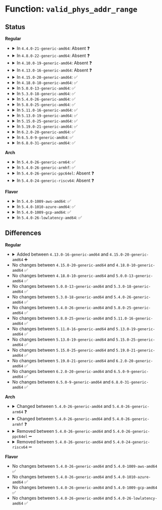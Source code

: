 # Function: <code>valid_phys_addr_range</code>

## Status
<b>Regular</b>
<ul>
<li>
<details>
<summary>In <code>4.4.0-21-generic-amd64</code>: Absent ❓</summary>

```json
{
  "name": "valid_phys_addr_range",
  "collision_type": "Unique Static",
  "inline_type": "Full",
  "funcs": [
    {
      "addr": 18446744071584158421,
      "name": "valid_phys_addr_range",
      "external": false,
      "loc": "drivers/char/mem.c:51",
      "file": "drivers/char/mem.c",
      "inline": "declared, inlined",
      "caller_inline": [
        "drivers/char/mem.c:write_mem",
        "drivers/char/mem.c:read_mem"
      ],
      "caller_func": []
    }
  ],
  "symbols": []
}
```
</details>
</li>
<li>
<details>
<summary>In <code>4.8.0-22-generic-amd64</code>: Absent ❓</summary>

```json
{
  "name": "valid_phys_addr_range",
  "collision_type": "Unique Static",
  "inline_type": "Full",
  "funcs": [
    {
      "addr": 18446744071584495746,
      "name": "valid_phys_addr_range",
      "external": false,
      "loc": "drivers/char/mem.c:52",
      "file": "drivers/char/mem.c",
      "inline": "declared, inlined",
      "caller_inline": [
        "drivers/char/mem.c:write_mem",
        "drivers/char/mem.c:read_mem"
      ],
      "caller_func": []
    }
  ],
  "symbols": []
}
```
</details>
</li>
<li>
<details>
<summary>In <code>4.10.0-19-generic-amd64</code>: Absent ❓</summary>

```json
{
  "name": "valid_phys_addr_range",
  "collision_type": "Unique Static",
  "inline_type": "Full",
  "funcs": [
    {
      "addr": 18446744071584677858,
      "name": "valid_phys_addr_range",
      "external": false,
      "loc": "drivers/char/mem.c:52",
      "file": "drivers/char/mem.c",
      "inline": "declared, inlined",
      "caller_inline": [
        "drivers/char/mem.c:write_mem",
        "drivers/char/mem.c:read_mem"
      ],
      "caller_func": []
    }
  ],
  "symbols": []
}
```
</details>
</li>
<li>
<details>
<summary>In <code>4.13.0-16-generic-amd64</code>: Absent ❓</summary>

```json
{
  "name": "valid_phys_addr_range",
  "collision_type": "Unique Static",
  "inline_type": "Full",
  "funcs": [
    {
      "addr": 18446744071584759964,
      "name": "valid_phys_addr_range",
      "external": false,
      "loc": "drivers/char/mem.c:51",
      "file": "drivers/char/mem.c",
      "inline": "declared, inlined",
      "caller_inline": [
        "drivers/char/mem.c:write_mem",
        "drivers/char/mem.c:read_mem"
      ],
      "caller_func": []
    }
  ],
  "symbols": []
}
```
</details>
</li>
<li>
<details>
<summary>In <code>4.15.0-20-generic-amd64</code>: ✅</summary>

```c
int valid_phys_addr_range(phys_addr_t addr, size_t count)
```

```json
{
  "name": "valid_phys_addr_range",
  "collision_type": "Unique Global",
  "inline_type": "No",
  "funcs": [
    {
      "addr": 18446744071579337008,
      "name": "valid_phys_addr_range",
      "external": true,
      "loc": "arch/x86/mm/mmap.c:227",
      "file": "arch/x86/mm/mmap.c",
      "inline": "seen, unknown",
      "caller_inline": [],
      "caller_func": [
        "drivers/char/mem.c:write_mem",
        "drivers/char/mem.c:read_mem"
      ]
    }
  ],
  "symbols": [
    {
      "addr": 18446744071579337008,
      "name": "valid_phys_addr_range",
      "section": ".text",
      "bind": "STB_GLOBAL",
      "size": 63
    }
  ]
}
```
</details>
</li>
<li>
<details>
<summary>In <code>4.18.0-10-generic-amd64</code>: ✅</summary>

```c
int valid_phys_addr_range(phys_addr_t addr, size_t count)
```

```json
{
  "name": "valid_phys_addr_range",
  "collision_type": "Unique Global",
  "inline_type": "No",
  "funcs": [
    {
      "addr": 18446744071579347968,
      "name": "valid_phys_addr_range",
      "external": true,
      "loc": "arch/x86/mm/mmap.c:231",
      "file": "arch/x86/mm/mmap.c",
      "inline": "seen, unknown",
      "caller_inline": [],
      "caller_func": [
        "drivers/char/mem.c:write_mem",
        "drivers/char/mem.c:read_mem"
      ]
    }
  ],
  "symbols": [
    {
      "addr": 18446744071579347968,
      "name": "valid_phys_addr_range",
      "section": ".text",
      "bind": "STB_GLOBAL",
      "size": 63
    }
  ]
}
```
</details>
</li>
<li>
<details>
<summary>In <code>5.0.0-13-generic-amd64</code>: ✅</summary>

```c
int valid_phys_addr_range(phys_addr_t addr, size_t count)
```

```json
{
  "name": "valid_phys_addr_range",
  "collision_type": "Unique Global",
  "inline_type": "No",
  "funcs": [
    {
      "addr": 18446744071579374912,
      "name": "valid_phys_addr_range",
      "external": true,
      "loc": "arch/x86/mm/mmap.c:231",
      "file": "arch/x86/mm/mmap.c",
      "inline": "seen, unknown",
      "caller_inline": [],
      "caller_func": [
        "drivers/char/mem.c:write_mem",
        "drivers/char/mem.c:read_mem"
      ]
    }
  ],
  "symbols": [
    {
      "addr": 18446744071579374912,
      "name": "valid_phys_addr_range",
      "section": ".text",
      "bind": "STB_GLOBAL",
      "size": 63
    }
  ]
}
```
</details>
</li>
<li>
<details>
<summary>In <code>5.3.0-18-generic-amd64</code>: ✅</summary>

```c
int valid_phys_addr_range(phys_addr_t addr, size_t count)
```

```json
{
  "name": "valid_phys_addr_range",
  "collision_type": "Unique Global",
  "inline_type": "No",
  "funcs": [
    {
      "addr": 18446744071579390384,
      "name": "valid_phys_addr_range",
      "external": true,
      "loc": "arch/x86/mm/mmap.c:218",
      "file": "arch/x86/mm/mmap.c",
      "inline": "seen, unknown",
      "caller_inline": [],
      "caller_func": [
        "drivers/char/mem.c:write_mem",
        "drivers/char/mem.c:read_mem"
      ]
    }
  ],
  "symbols": [
    {
      "addr": 18446744071579390384,
      "name": "valid_phys_addr_range",
      "section": ".text",
      "bind": "STB_GLOBAL",
      "size": 72
    }
  ]
}
```
</details>
</li>
<li>
<details>
<summary>In <code>5.4.0-26-generic-amd64</code>: ✅</summary>

```c
int valid_phys_addr_range(phys_addr_t addr, size_t count)
```

```json
{
  "name": "valid_phys_addr_range",
  "collision_type": "Unique Global",
  "inline_type": "No",
  "funcs": [
    {
      "addr": 18446744071579393696,
      "name": "valid_phys_addr_range",
      "external": true,
      "loc": "arch/x86/mm/mmap.c:218",
      "file": "arch/x86/mm/mmap.c",
      "inline": "seen, unknown",
      "caller_inline": [],
      "caller_func": [
        "drivers/char/mem.c:write_mem",
        "drivers/char/mem.c:read_mem"
      ]
    }
  ],
  "symbols": [
    {
      "addr": 18446744071579393696,
      "name": "valid_phys_addr_range",
      "section": ".text",
      "bind": "STB_GLOBAL",
      "size": 72
    }
  ]
}
```
</details>
</li>
<li>
<details>
<summary>In <code>5.8.0-25-generic-amd64</code>: ✅</summary>

```c
int valid_phys_addr_range(phys_addr_t addr, size_t count)
```

```json
{
  "name": "valid_phys_addr_range",
  "collision_type": "Unique Global",
  "inline_type": "No",
  "funcs": [
    {
      "addr": 18446744071579407872,
      "name": "valid_phys_addr_range",
      "external": true,
      "loc": "arch/x86/mm/mmap.c:218",
      "file": "arch/x86/mm/mmap.c",
      "inline": "seen, unknown",
      "caller_inline": [],
      "caller_func": [
        "drivers/char/mem.c:write_mem",
        "drivers/char/mem.c:read_mem"
      ]
    }
  ],
  "symbols": [
    {
      "addr": 18446744071579407872,
      "name": "valid_phys_addr_range",
      "section": ".text",
      "bind": "STB_GLOBAL",
      "size": 72
    }
  ]
}
```
</details>
</li>
<li>
<details>
<summary>In <code>5.11.0-16-generic-amd64</code>: ✅</summary>

```c
int valid_phys_addr_range(phys_addr_t addr, size_t count)
```

```json
{
  "name": "valid_phys_addr_range",
  "collision_type": "Unique Global",
  "inline_type": "No",
  "funcs": [
    {
      "addr": 18446744071579408352,
      "name": "valid_phys_addr_range",
      "external": true,
      "loc": "arch/x86/mm/mmap.c:218",
      "file": "arch/x86/mm/mmap.c",
      "inline": "seen, unknown",
      "caller_inline": [],
      "caller_func": [
        "drivers/char/mem.c:write_mem",
        "drivers/char/mem.c:read_mem"
      ]
    }
  ],
  "symbols": [
    {
      "addr": 18446744071579408352,
      "name": "valid_phys_addr_range",
      "section": ".text",
      "bind": "STB_GLOBAL",
      "size": 72
    }
  ]
}
```
</details>
</li>
<li>
<details>
<summary>In <code>5.13.0-19-generic-amd64</code>: ✅</summary>

```c
int valid_phys_addr_range(phys_addr_t addr, size_t count)
```

```json
{
  "name": "valid_phys_addr_range",
  "collision_type": "Unique Global",
  "inline_type": "No",
  "funcs": [
    {
      "addr": 18446744071579411664,
      "name": "valid_phys_addr_range",
      "external": true,
      "loc": "arch/x86/mm/mmap.c:218",
      "file": "arch/x86/mm/mmap.c",
      "inline": "seen, unknown",
      "caller_inline": [],
      "caller_func": [
        "drivers/char/mem.c:write_mem",
        "drivers/char/mem.c:read_mem"
      ]
    }
  ],
  "symbols": [
    {
      "addr": 18446744071579411664,
      "name": "valid_phys_addr_range",
      "section": ".text",
      "bind": "STB_GLOBAL",
      "size": 72
    }
  ]
}
```
</details>
</li>
<li>
<details>
<summary>In <code>5.15.0-25-generic-amd64</code>: ✅</summary>

```c
int valid_phys_addr_range(phys_addr_t addr, size_t count)
```

```json
{
  "name": "valid_phys_addr_range",
  "collision_type": "Unique Global",
  "inline_type": "No",
  "funcs": [
    {
      "addr": 18446744071579474480,
      "name": "valid_phys_addr_range",
      "external": true,
      "loc": "arch/x86/mm/mmap.c:218",
      "file": "arch/x86/mm/mmap.c",
      "inline": "seen, unknown",
      "caller_inline": [],
      "caller_func": [
        "drivers/char/mem.c:write_mem",
        "drivers/char/mem.c:read_mem"
      ]
    }
  ],
  "symbols": [
    {
      "addr": 18446744071579474480,
      "name": "valid_phys_addr_range",
      "section": ".text",
      "bind": "STB_GLOBAL",
      "size": 72
    }
  ]
}
```
</details>
</li>
<li>
<details>
<summary>In <code>5.19.0-21-generic-amd64</code>: ✅</summary>

```c
int valid_phys_addr_range(phys_addr_t addr, size_t count)
```

```json
{
  "name": "valid_phys_addr_range",
  "collision_type": "Unique Global",
  "inline_type": "No",
  "funcs": [
    {
      "addr": 18446744071579552112,
      "name": "valid_phys_addr_range",
      "external": true,
      "loc": "arch/x86/mm/mmap.c:218",
      "file": "arch/x86/mm/mmap.c",
      "inline": "seen, unknown",
      "caller_inline": [],
      "caller_func": [
        "drivers/char/mem.c:write_mem",
        "drivers/char/mem.c:read_mem"
      ]
    }
  ],
  "symbols": [
    {
      "addr": 18446744071579552112,
      "name": "valid_phys_addr_range",
      "section": ".text",
      "bind": "STB_GLOBAL",
      "size": 84
    }
  ]
}
```
</details>
</li>
<li>
<details>
<summary>In <code>6.2.0-20-generic-amd64</code>: ✅</summary>

```c
int valid_phys_addr_range(phys_addr_t addr, size_t count)
```

```json
{
  "name": "valid_phys_addr_range",
  "collision_type": "Unique Global",
  "inline_type": "No",
  "funcs": [
    {
      "addr": 18446744071579658784,
      "name": "valid_phys_addr_range",
      "external": true,
      "loc": "arch/x86/mm/mmap.c:218",
      "file": "arch/x86/mm/mmap.c",
      "inline": "seen, unknown",
      "caller_inline": [],
      "caller_func": [
        "drivers/char/mem.c:write_mem",
        "drivers/char/mem.c:read_mem"
      ]
    }
  ],
  "symbols": [
    {
      "addr": 18446744071579658784,
      "name": "valid_phys_addr_range",
      "section": ".text",
      "bind": "STB_GLOBAL",
      "size": 84
    }
  ]
}
```
</details>
</li>
<li>
<details>
<summary>In <code>6.5.0-9-generic-amd64</code>: ✅</summary>

```c
int valid_phys_addr_range(phys_addr_t addr, size_t count)
```

```json
{
  "name": "valid_phys_addr_range",
  "collision_type": "Unique Global",
  "inline_type": "No",
  "funcs": [
    {
      "addr": 18446744071579673008,
      "name": "valid_phys_addr_range",
      "external": true,
      "loc": "arch/x86/mm/mmap.c:218",
      "file": "arch/x86/mm/mmap.c",
      "inline": "seen, unknown",
      "caller_inline": [],
      "caller_func": [
        "drivers/char/mem.c:write_mem",
        "drivers/char/mem.c:read_mem"
      ]
    }
  ],
  "symbols": [
    {
      "addr": 18446744071579673008,
      "name": "valid_phys_addr_range",
      "section": ".text",
      "bind": "STB_GLOBAL",
      "size": 84
    }
  ]
}
```
</details>
</li>
<li>
<details>
<summary>In <code>6.8.0-31-generic-amd64</code>: ✅</summary>

```c
int valid_phys_addr_range(phys_addr_t addr, size_t count)
```

```json
{
  "name": "valid_phys_addr_range",
  "collision_type": "Unique Global",
  "inline_type": "No",
  "funcs": [
    {
      "addr": 18446744071579706896,
      "name": "valid_phys_addr_range",
      "external": true,
      "loc": "arch/x86/mm/mmap.c:218",
      "file": "arch/x86/mm/mmap.c",
      "inline": "seen, unknown",
      "caller_inline": [],
      "caller_func": [
        "drivers/char/mem.c:write_mem",
        "drivers/char/mem.c:read_mem"
      ]
    }
  ],
  "symbols": [
    {
      "addr": 18446744071579706896,
      "name": "valid_phys_addr_range",
      "section": ".text",
      "bind": "STB_GLOBAL",
      "size": 84
    }
  ]
}
```
</details>
</li>
</ul>
<b>Arch</b>
<ul>
<li>
<details>
<summary>In <code>5.4.0-26-generic-arm64</code>: ✅</summary>

```c
int valid_phys_addr_range(phys_addr_t addr, size_t size)
```

```json
{
  "name": "valid_phys_addr_range",
  "collision_type": "Unique Global",
  "inline_type": "No",
  "funcs": [
    {
      "addr": 18446603336490344544,
      "name": "valid_phys_addr_range",
      "external": true,
      "loc": "arch/arm64/mm/mmap.c:27",
      "file": "arch/arm64/mm/mmap.c",
      "inline": "seen, unknown",
      "caller_inline": [],
      "caller_func": [
        "drivers/char/mem.c:write_mem",
        "drivers/char/mem.c:read_mem"
      ]
    }
  ],
  "symbols": [
    {
      "addr": 18446603336490344544,
      "name": "valid_phys_addr_range",
      "section": ".text",
      "bind": "STB_GLOBAL",
      "size": 88
    }
  ]
}
```
</details>
</li>
<li>
<details>
<summary>In <code>5.4.0-26-generic-armhf</code>: ✅</summary>

```c
int valid_phys_addr_range(phys_addr_t addr, size_t size)
```

```json
{
  "name": "valid_phys_addr_range",
  "collision_type": "Unique Global",
  "inline_type": "No",
  "funcs": [
    {
      "addr": 3224499976,
      "name": "valid_phys_addr_range",
      "external": true,
      "loc": "arch/arm/mm/mmap.c:151",
      "file": "arch/arm/mm/mmap.c",
      "inline": "seen, unknown",
      "caller_inline": [],
      "caller_func": [
        "drivers/char/mem.c:write_mem",
        "drivers/char/mem.c:read_mem"
      ]
    }
  ],
  "symbols": [
    {
      "addr": 3224499976,
      "name": "valid_phys_addr_range",
      "section": ".text",
      "bind": "STB_GLOBAL",
      "size": 92
    }
  ]
}
```
</details>
</li>
<li>
<details>
<summary>In <code>5.4.0-26-generic-ppc64el</code>: Absent ❓</summary>

```json
{
  "name": "valid_phys_addr_range",
  "collision_type": "Unique Static",
  "inline_type": "Full",
  "funcs": [
    {
      "addr": 13835058055291874308,
      "name": "valid_phys_addr_range",
      "external": false,
      "loc": "drivers/char/mem.c:52",
      "file": "drivers/char/mem.c",
      "inline": "declared, inlined",
      "caller_inline": [
        "drivers/char/mem.c:write_mem",
        "drivers/char/mem.c:read_mem"
      ],
      "caller_func": []
    }
  ],
  "symbols": []
}
```
</details>
</li>
<li>
<details>
<summary>In <code>5.4.0-24-generic-riscv64</code>: Absent ❓</summary>

```json
{
  "name": "valid_phys_addr_range",
  "collision_type": "Unique Static",
  "inline_type": "Full",
  "funcs": [
    {
      "addr": 18446743936276234548,
      "name": "valid_phys_addr_range",
      "external": false,
      "loc": "drivers/char/mem.c:52",
      "file": "drivers/char/mem.c",
      "inline": "declared, inlined",
      "caller_inline": [
        "drivers/char/mem.c:write_mem",
        "drivers/char/mem.c:read_mem"
      ],
      "caller_func": []
    }
  ],
  "symbols": []
}
```
</details>
</li>
</ul>
<b>Flavor</b>
<ul>
<li>
<details>
<summary>In <code>5.4.0-1009-aws-amd64</code>: ✅</summary>

```c
int valid_phys_addr_range(phys_addr_t addr, size_t count)
```

```json
{
  "name": "valid_phys_addr_range",
  "collision_type": "Unique Global",
  "inline_type": "No",
  "funcs": [
    {
      "addr": 18446744071579389600,
      "name": "valid_phys_addr_range",
      "external": true,
      "loc": "arch/x86/mm/mmap.c:218",
      "file": "arch/x86/mm/mmap.c",
      "inline": "seen, unknown",
      "caller_inline": [],
      "caller_func": [
        "drivers/char/mem.c:write_mem",
        "drivers/char/mem.c:read_mem"
      ]
    }
  ],
  "symbols": [
    {
      "addr": 18446744071579389600,
      "name": "valid_phys_addr_range",
      "section": ".text",
      "bind": "STB_GLOBAL",
      "size": 72
    }
  ]
}
```
</details>
</li>
<li>
<details>
<summary>In <code>5.4.0-1010-azure-amd64</code>: ✅</summary>

```c
int valid_phys_addr_range(phys_addr_t addr, size_t count)
```

```json
{
  "name": "valid_phys_addr_range",
  "collision_type": "Unique Global",
  "inline_type": "No",
  "funcs": [
    {
      "addr": 18446744071579319152,
      "name": "valid_phys_addr_range",
      "external": true,
      "loc": "arch/x86/mm/mmap.c:218",
      "file": "arch/x86/mm/mmap.c",
      "inline": "seen, unknown",
      "caller_inline": [],
      "caller_func": [
        "drivers/char/mem.c:write_mem",
        "drivers/char/mem.c:read_mem"
      ]
    }
  ],
  "symbols": [
    {
      "addr": 18446744071579319152,
      "name": "valid_phys_addr_range",
      "section": ".text",
      "bind": "STB_GLOBAL",
      "size": 72
    }
  ]
}
```
</details>
</li>
<li>
<details>
<summary>In <code>5.4.0-1009-gcp-amd64</code>: ✅</summary>

```c
int valid_phys_addr_range(phys_addr_t addr, size_t count)
```

```json
{
  "name": "valid_phys_addr_range",
  "collision_type": "Unique Global",
  "inline_type": "No",
  "funcs": [
    {
      "addr": 18446744071579389520,
      "name": "valid_phys_addr_range",
      "external": true,
      "loc": "arch/x86/mm/mmap.c:218",
      "file": "arch/x86/mm/mmap.c",
      "inline": "seen, unknown",
      "caller_inline": [],
      "caller_func": [
        "drivers/char/mem.c:write_mem",
        "drivers/char/mem.c:read_mem"
      ]
    }
  ],
  "symbols": [
    {
      "addr": 18446744071579389520,
      "name": "valid_phys_addr_range",
      "section": ".text",
      "bind": "STB_GLOBAL",
      "size": 72
    }
  ]
}
```
</details>
</li>
<li>
<details>
<summary>In <code>5.4.0-26-lowlatency-amd64</code>: ✅</summary>

```c
int valid_phys_addr_range(phys_addr_t addr, size_t count)
```

```json
{
  "name": "valid_phys_addr_range",
  "collision_type": "Unique Global",
  "inline_type": "No",
  "funcs": [
    {
      "addr": 18446744071579398048,
      "name": "valid_phys_addr_range",
      "external": true,
      "loc": "arch/x86/mm/mmap.c:218",
      "file": "arch/x86/mm/mmap.c",
      "inline": "seen, unknown",
      "caller_inline": [],
      "caller_func": [
        "drivers/char/mem.c:write_mem",
        "drivers/char/mem.c:read_mem"
      ]
    }
  ],
  "symbols": [
    {
      "addr": 18446744071579398048,
      "name": "valid_phys_addr_range",
      "section": ".text",
      "bind": "STB_GLOBAL",
      "size": 72
    }
  ]
}
```
</details>
</li>
</ul>

## Differences
<b>Regular</b>
<ul>
<li>
<details>
<summary>Added between <code>4.13.0-16-generic-amd64</code> and <code>4.15.0-20-generic-amd64</code> ➕</summary>

```c
int valid_phys_addr_range(phys_addr_t addr, size_t count)
```
</details>
</li>
<li>
No changes between <code>4.15.0-20-generic-amd64</code> and <code>4.18.0-10-generic-amd64</code> ✅
</li>
<li>
No changes between <code>4.18.0-10-generic-amd64</code> and <code>5.0.0-13-generic-amd64</code> ✅
</li>
<li>
No changes between <code>5.0.0-13-generic-amd64</code> and <code>5.3.0-18-generic-amd64</code> ✅
</li>
<li>
No changes between <code>5.3.0-18-generic-amd64</code> and <code>5.4.0-26-generic-amd64</code> ✅
</li>
<li>
No changes between <code>5.4.0-26-generic-amd64</code> and <code>5.8.0-25-generic-amd64</code> ✅
</li>
<li>
No changes between <code>5.8.0-25-generic-amd64</code> and <code>5.11.0-16-generic-amd64</code> ✅
</li>
<li>
No changes between <code>5.11.0-16-generic-amd64</code> and <code>5.13.0-19-generic-amd64</code> ✅
</li>
<li>
No changes between <code>5.13.0-19-generic-amd64</code> and <code>5.15.0-25-generic-amd64</code> ✅
</li>
<li>
No changes between <code>5.15.0-25-generic-amd64</code> and <code>5.19.0-21-generic-amd64</code> ✅
</li>
<li>
No changes between <code>5.19.0-21-generic-amd64</code> and <code>6.2.0-20-generic-amd64</code> ✅
</li>
<li>
No changes between <code>6.2.0-20-generic-amd64</code> and <code>6.5.0-9-generic-amd64</code> ✅
</li>
<li>
No changes between <code>6.5.0-9-generic-amd64</code> and <code>6.8.0-31-generic-amd64</code> ✅
</li>
</ul>
<b>Arch</b>
<ul>
<li>
<details>
<summary>Changed between <code>5.4.0-26-generic-amd64</code> and <code>5.4.0-26-generic-arm64</code> ❓</summary>
<ul>
<li>
<b>Param added. </b>
<code>size_t size</code>
</li>
<li>
<b>Param removed. </b>
<code>size_t count</code>
</li>
</ul>
</details>
</li>
<li>
<details>
<summary>Changed between <code>5.4.0-26-generic-amd64</code> and <code>5.4.0-26-generic-armhf</code> ❓</summary>
<ul>
<li>
<b>Param added. </b>
<code>size_t size</code>
</li>
<li>
<b>Param removed. </b>
<code>size_t count</code>
</li>
</ul>
</details>
</li>
<li>
<details>
<summary>Removed between <code>5.4.0-26-generic-amd64</code> and <code>5.4.0-26-generic-ppc64el</code> ➖</summary>

```c
int valid_phys_addr_range(phys_addr_t addr, size_t count)
```
</details>
</li>
<li>
<details>
<summary>Removed between <code>5.4.0-26-generic-amd64</code> and <code>5.4.0-24-generic-riscv64</code> ➖</summary>

```c
int valid_phys_addr_range(phys_addr_t addr, size_t count)
```
</details>
</li>
</ul>
<b>Flavor</b>
<ul>
<li>
No changes between <code>5.4.0-26-generic-amd64</code> and <code>5.4.0-1009-aws-amd64</code> ✅
</li>
<li>
No changes between <code>5.4.0-26-generic-amd64</code> and <code>5.4.0-1010-azure-amd64</code> ✅
</li>
<li>
No changes between <code>5.4.0-26-generic-amd64</code> and <code>5.4.0-1009-gcp-amd64</code> ✅
</li>
<li>
No changes between <code>5.4.0-26-generic-amd64</code> and <code>5.4.0-26-lowlatency-amd64</code> ✅
</li>
</ul>

